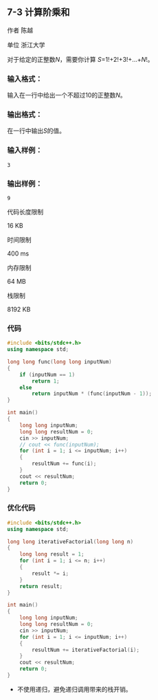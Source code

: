 ## **7-3 计算阶乘和**

作者 陈越

单位 浙江大学

对于给定的正整数*N*，需要你计算 *S*=1!+2!+3!+...+*N*!。

### 输入格式：

输入在一行中给出一个不超过10的正整数*N*。

### 输出格式：

在一行中输出*S*的值。

### 输入样例：

```in
3
```

### 输出样例：

```out
9
```

代码长度限制

16 KB

时间限制

400 ms

内存限制

64 MB

栈限制

8192 KB

### 代码

```c++
#include <bits/stdc++.h>
using namespace std;

long long func(long long inputNum)
{
    if (inputNum == 1)
        return 1;
    else
        return inputNum * (func(inputNum - 1));
}

int main()
{
    long long inputNum;
    long long resultNum = 0;
    cin >> inputNum;
    // cout << func(inputNum);
    for (int i = 1; i <= inputNum; i++)
    {
        resultNum += func(i);
    }
    cout << resultNum;
    return 0;
}
```

### 优化代码

```c++
#include <bits/stdc++.h>
using namespace std;

long long iterativeFactorial(long long n)
{
    long long result = 1;
    for (int i = 1; i <= n; i++)
    {
        result *= i;
    }
    return result;
}

int main()
{
    long long inputNum;
    long long resultNum = 0;
    cin >> inputNum;
    for (int i = 1; i <= inputNum; i++)
    {
        resultNum += iterativeFactorial(i);
    }
    cout << resultNum;
    return 0;
}
```

- 不使用递归，避免递归调用带来的栈开销。